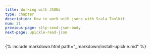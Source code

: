 ```yaml
---
title: Working with JSONs
type: chapter
description: How to work with jsons with Scala Toolkit.
num: 21
previous-page: sttp-send-json-body
next-page: upickle-read-json
---
```


{% include markdown.html path="_markdown/install-upickle.md" %}

